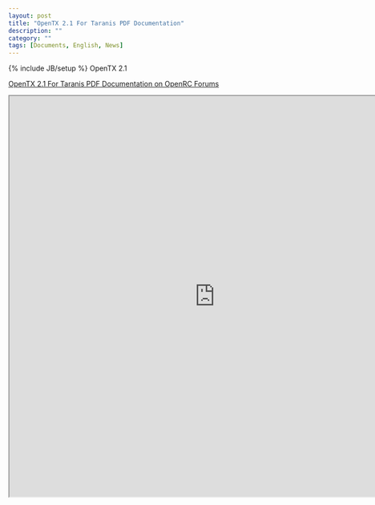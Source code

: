 ```yaml
---
layout: post
title: "OpenTX 2.1 For Taranis PDF Documentation"
description: ""
category: ""
tags: [Documents, English, News]
---
```

{% include JB/setup %}
OpenTX 2.1

[OpenTX 2.1 For Taranis PDF Documentation on OpenRC Forums](http://openrcforums.com/forum/viewtopic.php?f=45&t=8724)

<iframe width="820" height="800" src="http://openrcforums.com/forum/viewtopic.php?f=45&t=8724"></iframe>
